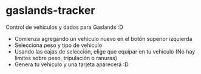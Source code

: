# gaslands-tracker
Control de vehiculos y dados para Gaslands :D
- Comienza agregando un vehiculo nuevo en el botón superior izquierda
- Selecciona peso y tipo de vehiculo
- Usando las cajas de selección, elige que equipar en tu vehiculo (No hay limites sobre peso, tripulación o ranuras)
- Genera tu vehiculo y una tarjeta aparecerá :D